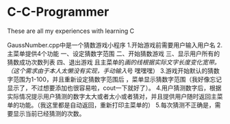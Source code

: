 # C-C-Programmer
These are all my experiences with learning C

GaussNumber.cpp中是一个猜数游戏小程序
1.开始游戏前需要用户输入用户名
2.主菜单提供4个功能
  一、设定猜数字范围
  二、开始猜数游戏
  三、显示用户所有的猜数成功次数列表
  四、退出游戏
  且主菜单的*画的线根据实际文字长度变化宽带。（这个需求由于本人太懒没有实现，手动输入*号 嘿嘿嘿）
3.游戏开始默认的猜数字范围为1-100，并且重新设定猜数字范围后 ，菜单显示猜数字范围（我好像忘记显示了，不过想要添加也很容易啦，cout一下就好了）。
4.用户猜测数字后，根据实际情况提示用户猜测的数字太大或者太小或者猜对，并且提供用户随时返回主菜单的功能。（我这里都是自动返回，重新打印主菜单的）
5.每次猜测不正确是，需要显示当前已经猜测的次数。
